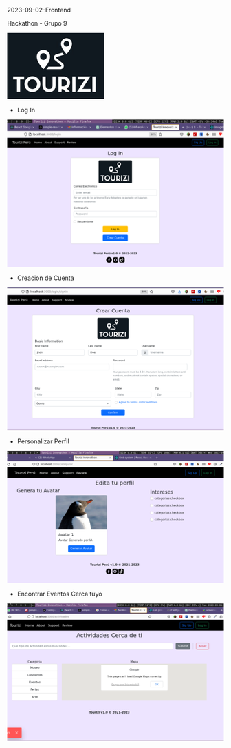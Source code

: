 2023-09-02-Frontend

Hackathon - Grupo 9

![logo.png](logo.png)

- Log In

![tourizi-1.png](tourizi-1.png)

- Creacion de Cuenta

![tourizi-2.png](tourizi-2.png)

- Personalizar Perfil

![tourizi-3.png](tourizi-3.png)

- Encontrar Eventos Cerca tuyo

![tourizi-4.png](tourizi-4.png)
